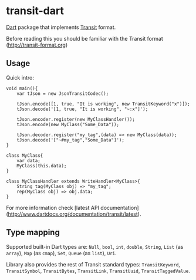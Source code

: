 transit-dart
============

[Dart](https://www.dartlang.org/) package that implements
[Transit](http://transit-format.org) format.

Before reading this you should be familiar with the
Transit format (<http://transit-format.org>)

Usage
-----

Quick intro:

    void main(){
        var tJson = new JsonTransitCodec();
        
        tJson.encode([1, true, "It is working", new TransitKeyword("x")]);
        tJson.decode('[1, true, "It is working", "~:x"]');
        
        tJson.encoder.register(new MyClassHandler());
        tJson.encode(new MyClass("Some_Data"));
        
        tJson.decoder.register("my_tag",(data) => new MyClass(data));
        tJson.decode('["~#my_tag","Some_Data"]');
    }
    
    class MyClass{
        var data;
        MyClass(this.data);
    }
    
    class MyClassHandler extends WriteHandler<MyClass>{
        String tag(MyClass obj) => "my_tag";
        rep(MyClass obj) => obj.data;
    }
    
For more information check [latest API documentation]
(http://www.dartdocs.org/documentation/transit/latest).

Type mapping
------------

Supported built-in Dart types are:
`Null`, `bool`, `int`, `double`, `String`, `List` (as `array`),
`Map` (as `cmap`), `Set`, `Queue` (as `list`), `Uri`.

Library also provides the rest of Transit standard types:
`TransitKeyword`, `TransitSymbol`, `TransitBytes`, `TransitLink`,
`TransitUuid`, `TransitTaggedValue`.

